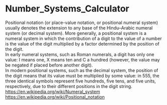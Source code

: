 # Number_Systems_Calculator
Positional notation (or place-value notation, or positional numeral system) usually denotes the extension to any base of the Hindu–Arabic numeral system (or decimal system). More generally, a positional system is a numeral system in which the contribution of a digit to the value of a number is the value of the digit multiplied by a factor determined by the position of the digit.<br>In early numeral systems, such as Roman numerals, a digit has only one value: I means one, X means ten and C a hundred (however, the value may be negated if placed before another digit).<br> In modern positional systems, such as the decimal system, the position of the digit means that its value must be multiplied by some value: in 555, the three identical symbols represent five hundreds, five tens, and five units, respectively, due to their different positions in the digit string.<br>
https://en.wikipedia.org/wiki/Numeral_system<br>
https://en.wikipedia.org/wiki/Positional_notation
